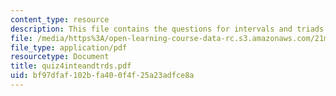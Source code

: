 ```yaml
---
content_type: resource
description: This file contains the questions for intervals and triads.
file: /media/https%3A/open-learning-course-data-rc.s3.amazonaws.com/21m-302-harmony-and-counterpoint-ii-spring-2005/bf97dfaf102bfa400f4f25a23adfce8a_quiz4inteandtrds.pdf
file_type: application/pdf
resourcetype: Document
title: quiz4inteandtrds.pdf
uid: bf97dfaf-102b-fa40-0f4f-25a23adfce8a
---
```

